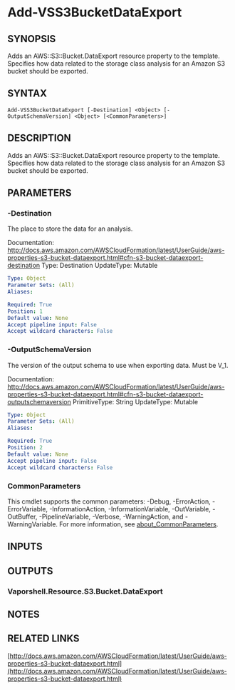 # Add-VSS3BucketDataExport

## SYNOPSIS
Adds an AWS::S3::Bucket.DataExport resource property to the template.
Specifies how data related to the storage class analysis for an Amazon S3 bucket should be exported.

## SYNTAX

```
Add-VSS3BucketDataExport [-Destination] <Object> [-OutputSchemaVersion] <Object> [<CommonParameters>]
```

## DESCRIPTION
Adds an AWS::S3::Bucket.DataExport resource property to the template.
Specifies how data related to the storage class analysis for an Amazon S3 bucket should be exported.

## PARAMETERS

### -Destination
The place to store the data for an analysis.

Documentation: http://docs.aws.amazon.com/AWSCloudFormation/latest/UserGuide/aws-properties-s3-bucket-dataexport.html#cfn-s3-bucket-dataexport-destination
Type: Destination
UpdateType: Mutable

```yaml
Type: Object
Parameter Sets: (All)
Aliases:

Required: True
Position: 1
Default value: None
Accept pipeline input: False
Accept wildcard characters: False
```

### -OutputSchemaVersion
The version of the output schema to use when exporting data.
Must be V_1.

Documentation: http://docs.aws.amazon.com/AWSCloudFormation/latest/UserGuide/aws-properties-s3-bucket-dataexport.html#cfn-s3-bucket-dataexport-outputschemaversion
PrimitiveType: String
UpdateType: Mutable

```yaml
Type: Object
Parameter Sets: (All)
Aliases:

Required: True
Position: 2
Default value: None
Accept pipeline input: False
Accept wildcard characters: False
```

### CommonParameters
This cmdlet supports the common parameters: -Debug, -ErrorAction, -ErrorVariable, -InformationAction, -InformationVariable, -OutVariable, -OutBuffer, -PipelineVariable, -Verbose, -WarningAction, and -WarningVariable. For more information, see [about_CommonParameters](http://go.microsoft.com/fwlink/?LinkID=113216).

## INPUTS

## OUTPUTS

### Vaporshell.Resource.S3.Bucket.DataExport
## NOTES

## RELATED LINKS

[http://docs.aws.amazon.com/AWSCloudFormation/latest/UserGuide/aws-properties-s3-bucket-dataexport.html](http://docs.aws.amazon.com/AWSCloudFormation/latest/UserGuide/aws-properties-s3-bucket-dataexport.html)

